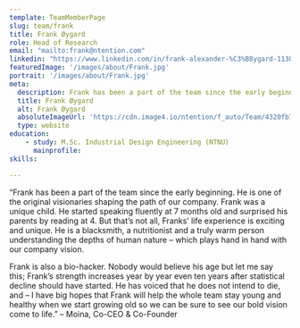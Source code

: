 ```yaml
---
template: TeamMemberPage
slug: team/frank
title: Frank Øygard
role: Head of Research
email: "mailto:frank@ntention.com"
linkedin: "https://www.linkedin.com/in/frank-alexander-%C3%B8ygard-11301a138/"
featuredImage: '/images/about/Frank.jpg'
portrait: '/images/about/Frank.jpg'
meta:
  description: Frank has been a part of the team since the early beginning. He is one of the original visionaries shaping the path of our company. Frank was …
  title: Frank Øygard
  alt: Frank Øygard
  absoluteImageUrl: 'https://cdn.image4.io/ntention/f_auto/Team/4320fb78-b50d-40f0-8ae9-c94d1731ef76.Jpeg'
  type: website
education:
    - study: M.Sc. Industrial Design Engineering (NTNU)
      mainprofile:
skills:

---
```

<!BIO>
“Frank has been a part of the team since the early beginning. He is one of the original visionaries shaping the path of our company. Frank was a unique child. He started speaking fluently at 7 months old and surprised his parents by reading at 4. But that’s not all, Franks’ life experience is exciting and unique. He is a blacksmith, a nutritionist and a truly warm person understanding the depths of human nature – which plays hand in hand with our company vision.   

Frank is also a bio-hacker. Nobody would believe his age but let me say this; Frank’s strength increases year by year even ten years after statistical decline should have started. He has voiced that he does not intend to die, and – I have big hopes that Frank will help the whole team stay young and healthy when we start growing old so we can be sure to see our bold vision come to life.” – Moina, Co-CEO & Co-Founder
